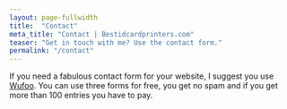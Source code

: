 ```yaml
---
layout: page-fullwidth
title:  "Contact"
meta_title: "Contact | Bestidcardprinters.com"
teaser: "Get in touch with me? Use the contact form."
permalink: "/contact"
---
```

If you need a fabulous contact form for your website, I suggest you use [Wufoo][1]. You can use three forms for free, you get no spam and if you get more than 100 entries you have to pay.


 [1]: http://www.wufoo.com/
